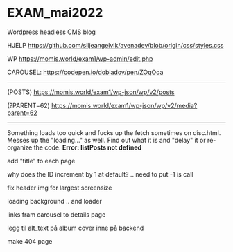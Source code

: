 # EXAM_mai2022

Wordpress headless CMS blog

HJELP
https://github.com/siljeangelvik/avenadev/blob/origin/css/styles.css

WP
https://momis.world/exam1/wp-admin/edit.php

CAROUSEL:
https://codepen.io/dobladov/pen/ZOqOoa

---

(POSTS)
https://momis.world/exam1/wp-json/wp/v2/posts

(?PARENT=62)
https://momis.world/exam1/wp-json/wp/v2/media?parent=62

---

Something loads too quick and fucks up the fetch sometimes on disc.html. Messes up the "loading..." as well. Find out what it is and "delay" it or re-organize the code. **Error: listPosts not defined**

add "title" to each page

why does the ID increment by 1 at default? .. need to put -1 is call

fix header img for largest screensize

loading background .. and loader

links fram carousel to details page

legg til alt_text på album cover inne på backend

make 404 page
